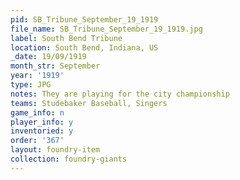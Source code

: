 ```yaml
---
pid: SB_Tribune_September_19_1919
file_name: SB_Tribune_September_19_1919.jpg
label: South Bend Tribune
location: South Bend, Indiana, US
_date: 19/09/1919
month_str: September
year: '1919'
type: JPG
notes: They are playing for the city championship
teams: Studebaker Baseball, Singers
game_info: n
player_info: y
inventoried: y
order: '367'
layout: foundry-item
collection: foundry-giants
---
```


